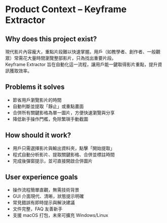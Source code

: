# Product Context – Keyframe Extractor

## Why does this project exist?
現代影片內容龐大，重點片段難以快速掌握。用戶（如教學者、創作者、一般觀眾）常需花大量時間瀏覽整部影片，只為找出重要片段。  
Keyframe Extractor 旨在自動化這一流程，讓用戶能一鍵取得影片重點，提升資訊獲取效率。

## Problems it solves
- 節省用戶瀏覽影片的時間
- 自動判斷並提取「靜止」或重點畫面
- 合併所有關鍵影格為單一圖片，方便快速瀏覽與分享
- 降低新手操作門檻，免除繁瑣手動截圖

## How should it work?
- 用戶只需選擇影片與輸出資料夾，點擊「開始提取」
- 程式自動分析影片、提取關鍵影格、合併並標註時間
- 完成後彈窗提示，並可直接開啟合併圖片

## User experience goals
- 操作流程簡單直觀，無需技術背景
- GUI 介面現代、清晰，狀態提示明確
- 常見錯誤有即時提示與解決建議
- 文件完整，FAQ 友善新手
- 支援 macOS 打包，未來可擴充 Windows/Linux
